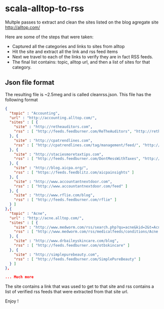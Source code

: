 # scala-alltop-to-rss
Multple passes to extract and clean the sites listed on the blog agregate site http://alltop.com/

Here are some of the steps that were taken:
* Captured all the categories and links to sites from alltop
* Hit the site and extract all the link and rss feed items
* Next we travel to each of the links to verify they are in fact RSS feeds.
* The final list contains: topic, alltop url, and then a list of sites for that category.

## Json file format
The resulting file is ~2.5meg and is called cleanrss.json.  This file has the following format

```json
{
  "topic" : "Accounting",
  "url" : "http://accounting.alltop.com/",
  "sites" : [ {
    "site" : "http://retheauditors.com",
    "rss" : [ "http://feeds.feedburner.com/ReTheAuditors", "http://retheauditors.com/feed/", "http://retheauditors.com/?feed=rss" ]
  }, {
    "site" : "http://cpatrendlines.com",
    "rss" : [ "http://cpatrendlines.com/tag/management/feed/", "http://cpatrendlines.com/tag/marketing,sales/feed/", "http://cpatrendlines.com/tag/staff,staffing/feed/", "http://cpatrendlines.com/tag/IT,it,tech,technology,Saas,cloud/feed/" ]
  }, {
    "site" : "http://staciesmoretaxtips.com",
    "rss" : [ "http://feeds.feedburner.com/DontMessWithTaxes", "http://www.taxresolution.com/blog/feed/", "http://staciesmoretaxtips.com/feed/", "http://wanderingtaxpro.blogspot.com/feeds/posts/default" ]
  }, {
    "site" : "http://blog.aicpa.org/",
    "rss" : [ "https://feeds.feedblitz.com/aicpainsights" ]
  }, {
    "site" : "http://www.accountantnextdoor.com",
    "rss" : [ "http://www.accountantnextdoor.com/feed" ]
  }, {
    "site" : "http://www.rflie.com/blog",
    "rss" : [ "http://feeds.feedburner.com/rflie" ]
  } ]
},{
  "topic" : "Acne",
  "url" : "http://acne.alltop.com/",
  "sites" : [ {
    "site" : "http://www.medworm.com/rss/search.php?qu=acne&kid=2&t=Acne&f=c",
    "rss" : [ "http://www.medworm.com/rss/medicalfeeds/conditions/Acne.xml" ]
  }, {
    "site" : "http://www.drbaileyskincare.com/blog",
    "rss" : [ "http://feeds.feedburner.com/otbskincare" ]
  }, {
    "site" : "http://simplepurebeauty.com",
    "rss" : [ "http://feeds.feedburner.com/SimplePureBeauty" ]
  } ]
}, 

... Much more
```

The site contains a link that was used to get to that site and rss contains a list of verified rss feeds that were extracted from that site url.

Enjoy !

